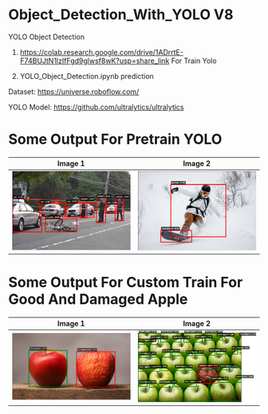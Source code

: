 # Object_Detection_With_YOLO V8
YOLO Object Detection

1. https://colab.research.google.com/drive/1ADrrtE-F74BUJtN1lzIfFgd9glwsf8wK?usp=share_link For Train Yolo

2. YOLO_Object_Detection.ipynb prediction

Dataset: https://universe.roboflow.com/

YOLO Model: https://github.com/ultralytics/ultralytics

# Some Output For Pretrain YOLO

| Image 1 | Image 2 |
|---------|---------|
| <img src="Images/output_yolo/20150955e9d42773a42.png" width="600"> | <img src="Images/output_yolo/WEDZE_SERENITY_500_SNOWBOARD_BLU_AH20_2000x.png" width="600"> |
 
# Some Output For Custom Train For Good And Damaged Apple

| Image 1 | Image 2 |
|---------|---------|
| <img src="Images/output_yolo/apples-release-a-gas-that-can-cause-other-apples-to-rot-1638304847.png" width="600"> | <img src="Images/output_yolo/One-bad-apple.png" width="600"> |
